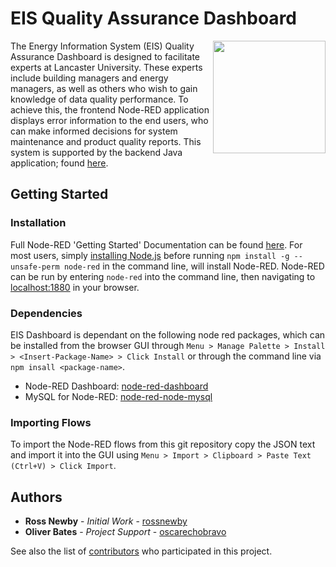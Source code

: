 # EIS Quality Assurance Dashboard

<img align="right" height="180"  src="http://cdn-edu.wpmhost.net/53544f/707f375833/72C5-6F0E-57A0-5A9A-0718.jpg"/>

The Energy Information System (EIS) Quality Assurance Dashboard is designed to facilitate experts at Lancaster University. These experts include building managers and energy managers, as well as others who wish to gain knowledge of data quality performance. To achieve this, the frontend Node-RED application displays error information to the end users, who can make informed decisions for system maintenance and product quality reports. This system is supported by the backend Java application; found [here](https://github.com/rossnewby/eis-dashboard-backend).

## Getting Started

### Installation

Full Node-RED 'Getting Started' Documentation can be found [here](https://nodered.org/#get-started). For most users, simply [installing Node.js](https://nodejs.org/en/) before running `npm install -g --unsafe-perm node-red` in the command line, will install Node-RED. Node-RED can be run by entering `node-red` into the command line, then navigating to [localhost:1880](http://127.0.0.1:1880) in your browser.

### Dependencies

EIS Dashboard is dependant on the following node red packages, which can be installed from the browser GUI through `Menu > Manage Palette > Install > <Insert-Package-Name> > Click Install` or through the command line via` npm insall <package-name>`.

- Node-RED Dashboard: [node-red-dashboard](https://www.npmjs.com/package/node-red-dashboard)
- MySQL for Node-RED: [node-red-node-mysql](https://www.npmjs.com/package/node-red-node-mysql)

### Importing Flows

To import the Node-RED flows from this git repository copy the JSON text and import it into the GUI using `Menu > Import > Clipboard > Paste Text (Ctrl+V) > Click Import`.

## Authors

- **Ross Newby** - *Initial Work* - [rossnewby](https://github.com/rossnewby)
- **Oliver Bates** - *Project Support* - [oscarechobravo](https://github.com/oscarechobravo)

See also the list of [contributors](https://github.com/oscarechobravo/eis-dashboard/contributors) who participated in this project.
